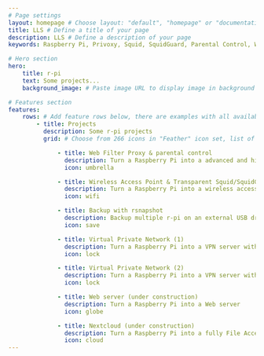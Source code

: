 ```yaml
---
# Page settings
layout: homepage # Choose layout: "default", "homepage" or "documentation-archive"
title: LLS # Define a title of your page
description: LLS # Define a description of your page
keywords: Raspberry Pi, Privoxy, Squid, SquidGuard, Parental Control, Web Filter # Define keywords for search engines

# Hero section
hero:
    title: r-pi
    text: Some projects...
    background_image: # Paste image URL to display image in background of hero section

# Features section
features:
    rows: # Add feature rows below, there are examples with all available options
        - title: Projects
          description: Some r-pi projects
          grid: # Choose from 266 icons in "Feather" icon set, list of all icons is available here - https://feathericons.com

              - title: Web Filter Proxy & parental control
                description: Turn a Raspberry Pi into a advanced and highly configurable web filter and parental control proxy with Privoxy, Squid and SquidGuard 
                icon: umbrella

              - title: Wireless Access Point & Transparent Squid/SquidGuard
                description: Turn a Raspberry Pi into a wireless access point with transparent Squid and SquidGuard proxy
                icon: wifi

              - title: Backup with rsnapshot
                description: Backup multiple r-pi on an external USB drive with rsnapshot
                icon: save

              - title: Virtual Private Network (1)
                description: Turn a Raspberry Pi into a VPN server with OpenVPN
                icon: lock

              - title: Virtual Private Network (2)
                description: Turn a Raspberry Pi into a VPN server with Wireguard
                icon: lock

              - title: Web server (under construction)
                description: Turn a Raspberry Pi into a Web server
                icon: globe

              - title: Nextcloud (under construction)
                description: Turn a Raspberry Pi into a fully File Access and sync platform
                icon: cloud
---
```

